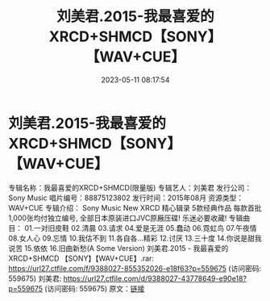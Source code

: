 ﻿---
title: 刘美君.2015-我最喜爱的XRCD+SHMCD【SONY】【WAV+CUE】
date: 2023-05-11 08:17:54
categories: WAV车载音乐、镜像
tags: 华语中文
---
# 刘美君.2015-我最喜爱的XRCD+SHMCD【SONY】【WAV+CUE】

专辑名称：我最喜爱的XRCD+SHMCD(限量版)
专辑艺人：刘美君
发行公司：Sony Music
唱片编号：88875123802
发行时间：2015年08月
资源类型：WAV+CUE
专辑介绍：
Sony Music New XRCD
精心辑录 5款经典作品
每款首批1,000张均付独立编号,
全部日本原装进口JVC原厰压碟! 乐迷必要收藏!
专辑曲目：
01.一对旧皮鞋
02.清晨
03.请求
04.爱是无涯
05.蠢动
06.霓虹鸟
07.午夜情
08.女人心
09.忘情
10.我估不到
11.各自各...精彩
12.讨厌
13.三十度
14.你说是甜我说苦
15.依依
16.旧曲新愁(A Some Version)
刘美君.2015 - 我最喜爱的 XRCD+SHMCD 【SONY】【WAV+CUE】.rar: https://url27.ctfile.com/f/9388027-855352026-e18f63?p=559675
(访问密码: 559675)
刘美君: https://url27.ctfile.com/d/9388027-43778649-e90e18?p=559675
(访问密码: 559675)
原文：[链接](https://blog.sina.com.cn/s/blog_1647c7e76010311tu.html)